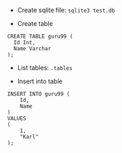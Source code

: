 - Create sqlite file: `sqlite3 test.db`

- Create table

``` sqlite
CREATE TABLE guru99 (
  Id Int,
  Name Varchar
);
```

- List tables: `.tables`


- Insert into table

```
INSERT INTO guru99 (
    Id,
    Name
)
VALUES
(
    1,
    "Karl"
);
```
